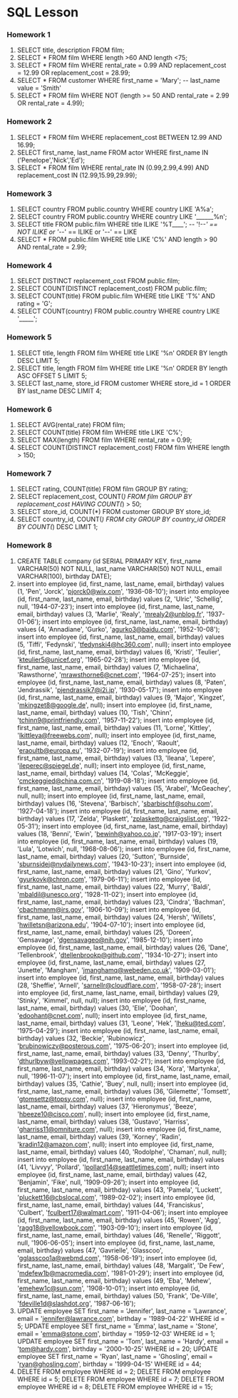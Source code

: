 # SQL Lesson

### Homework 1
1. SELECT title, description FROM film;
2. SELECT * FROM film WHERE length >60 AND length <75;
3. SELECT * FROM film WHERE rental_rate = 0.99 AND replacement_cost = 12.99 OR replacement_cost = 28.99;
4. SELECT * FROM customer WHERE first_name = 'Mary'; -- last_name value = 'Smith'
5. SELECT * FROM film WHERE NOT (length >= 50 AND rental_rate = 2.99 OR rental_rate = 4.99);


### Homework 2
1. SELECT * FROM film WHERE replacement_cost BETWEEN 12.99 AND 16.99;
2. SELECT first_name, last_name FROM actor WHERE first_name IN ('Penelope','Nick','Ed');
3. SELECT * FROM film WHERE rental_rate IN (0.99,2.99,4.99) AND replacement_cost IN (12.99,15.99,29.99);


### Homework 3
1. SELECT country FROM public.country WHERE country LIKE 'A%a';
2. SELECT country FROM public.country WHERE country LIKE '______%n';
3. SELECT title FROM public.film WHERE title ILIKE '%T____'; -- '!--*' == NOT ILIKE or '--*' == ILIKE or '--' == LIKE
4. SELECT * FROM public.film WHERE title LIKE 'C%' AND length > 90 AND rental_rate = 2.99;


### Homework 4
1. SELECT DISTINCT replacement_cost FROM public.film;
2. SELECT COUNT(DISTINCT replacement_cost) FROM public.film;
3. SELECT COUNT(title) FROM public.film WHERE title LIKE 'T%' AND rating = 'G';
4. SELECT COUNT(country) FROM public.country WHERE country LIKE '_____';


### Homework 5
1. SELECT title, length FROM film WHERE title LIKE '%n' ORDER BY length DESC LIMIT 5;
2. SELECT title, length FROM film WHERE title LIKE '%n' ORDER BY length ASC OFFSET 5 LIMIT 5;
3. SELECT last_name, store_id FROM customer WHERE store_id = 1 ORDER BY last_name DESC LIMIT 4;


### Homework 6
1. SELECT AVG(rental_rate) FROM film;
2. SELECT COUNT(title) FROM film WHERE title LIKE 'C%';
3. SELECT MAX(length) FROM film WHERE rental_rate = 0.99;
4. SELECT COUNT(DISTINCT replacement_cost) FROM film WHERE length > 150;


### Homework 7
1. SELECT rating, COUNT(title) FROM film GROUP BY rating;
2. SELECT replacement_cost, COUNT(*) FROM film GROUP BY replacement_cost HAVING COUNT(*) > 50;
3. SELECT store_id, COUNT(*) FROM customer GROUP BY store_id;
4. SELECT country_id, COUNT(*) FROM city GROUP BY country_id ORDER BY COUNT(*) DESC LIMIT 1;


### Homework 8
1. CREATE TABLE company (id SERIAL PRIMARY KEY, first_name VARCHAR(50) NOT NULL, last_name VARCHAR(50) NOT NULL, email VARCHAR(100), birthday DATE);
2. insert into employee (id, first_name, last_name, email, birthday) values (1, 'Pen', 'Jorck', 'pjorck0@wix.com', '1936-08-10');
   insert into employee (id, first_name, last_name, email, birthday) values (2, 'Ulric', 'Schellig', null, '1944-07-23');
   insert into employee (id, first_name, last_name, email, birthday) values (3, 'Marlie', 'Realy', 'mrealy2@unblog.fr', '1937-01-06');
   insert into employee (id, first_name, last_name, email, birthday) values (4, 'Annadiane', 'Gurko', 'agurko3@baidu.com', '1952-10-08');
   insert into employee (id, first_name, last_name, email, birthday) values (5, 'Tiffi', 'Fedynski', 'tfedynski4@hc360.com', null);
   insert into employee (id, first_name, last_name, email, birthday) values (6, 'Kristi', 'Teulier', 'kteulier5@unicef.org', '1965-02-28');
   insert into employee (id, first_name, last_name, email, birthday) values (7, 'Michaelina', 'Rawsthorne', 'mrawsthorne6@cnet.com', '1964-07-25');
   insert into employee (id, first_name, last_name, email, birthday) values (8, 'Paten', 'Jendrassik', 'pjendrassik7@i2i.jp', '1930-05-17');
   insert into employee (id, first_name, last_name, email, birthday) values (9, 'Major', 'Kingzet', 'mkingzet8@google.de', null);
   insert into employee (id, first_name, last_name, email, birthday) values (10, 'Tish', 'Chinn', 'tchinn9@printfriendly.com', '1957-11-22');
   insert into employee (id, first_name, last_name, email, birthday) values (11, 'Lorne', 'Kittley', 'lkittleya@freewebs.com', null);
   insert into employee (id, first_name, last_name, email, birthday) values (12, 'Enoch', 'Raoult', 'eraoultb@europa.eu', '1932-07-19');
   insert into employee (id, first_name, last_name, email, birthday) values (13, 'Ileana', 'Lepere', 'ileperec@spiegel.de', null);
   insert into employee (id, first_name, last_name, email, birthday) values (14, 'Colas', 'McKeggie', 'cmckeggied@china.com.cn', '1919-08-18');
   insert into employee (id, first_name, last_name, email, birthday) values (15, 'Arabel', 'McGeachey', null, null);
   insert into employee (id, first_name, last_name, email, birthday) values (16, 'Stevena', 'Barbisch', 'sbarbischf@sohu.com', '1927-04-18');
   insert into employee (id, first_name, last_name, email, birthday) values (17, 'Zelda', 'Plaskett', 'zplaskettg@craigslist.org', '1922-05-31');
   insert into employee (id, first_name, last_name, email, birthday) values (18, 'Benni', 'Ewin', 'bewinh@yahoo.co.jp', '1917-03-19');
   insert into employee (id, first_name, last_name, email, birthday) values (19, 'Lula', 'Lotwich', null, '1968-08-06');
   insert into employee (id, first_name, last_name, email, birthday) values (20, 'Sutton', 'Burnside', 'sburnsidej@nydailynews.com', '1943-10-23');
   insert into employee (id, first_name, last_name, email, birthday) values (21, 'Gino', 'Yurkov', 'gyurkovk@chron.com', '1979-06-11');
   insert into employee (id, first_name, last_name, email, birthday) values (22, 'Murry', 'Baldi', 'mbaldil@unesco.org', '1928-11-02');
   insert into employee (id, first_name, last_name, email, birthday) values (23, 'Cindra', 'Bachman', 'cbachmanm@irs.gov', '1906-10-09');
   insert into employee (id, first_name, last_name, email, birthday) values (24, 'Hersh', 'Willets', 'hwilletsn@arizona.edu', '1904-07-10');
   insert into employee (id, first_name, last_name, email, birthday) values (25, 'Doreen', 'Gensavage', 'dgensavageo@nih.gov', '1985-12-10');
   insert into employee (id, first_name, last_name, email, birthday) values (26, 'Dane', 'Tellenbrook', 'dtellenbrookp@github.com', '1934-10-27');
   insert into employee (id, first_name, last_name, email, birthday) values (27, 'Junette', 'Mangham', 'jmanghamq@webeden.co.uk', '1909-03-01');
   insert into employee (id, first_name, last_name, email, birthday) values (28, 'Sheffie', 'Arnell', 'sarnellr@cloudflare.com', '1958-07-28');
   insert into employee (id, first_name, last_name, email, birthday) values (29, 'Stinky', 'Kimmel', null, null);
   insert into employee (id, first_name, last_name, email, birthday) values (30, 'Elie', 'Doohan', 'edoohant@cnet.com', null);
   insert into employee (id, first_name, last_name, email, birthday) values (31, 'Leone', 'Hek', 'lheku@ted.com', '1975-04-29');
   insert into employee (id, first_name, last_name, email, birthday) values (32, 'Beckie', 'Rubinowicz', 'brubinowiczv@posterous.com', '1975-06-20');
   insert into employee (id, first_name, last_name, email, birthday) values (33, 'Denny', 'Thurlby', 'dthurlbyw@yellowpages.com', '1993-02-21');
   insert into employee (id, first_name, last_name, email, birthday) values (34, 'Kora', 'Martynka', null, '1996-11-07');
   insert into employee (id, first_name, last_name, email, birthday) values (35, 'Cathie', 'Buey', null, null);
   insert into employee (id, first_name, last_name, email, birthday) values (36, 'Gilemette', 'Tomsett', 'gtomsettz@topsy.com', null);
   insert into employee (id, first_name, last_name, email, birthday) values (37, 'Hieronymus', 'Beeze', 'hbeeze10@cisco.com', null);
   insert into employee (id, first_name, last_name, email, birthday) values (38, 'Gustavo', 'Harriss', 'gharriss11@omniture.com', null);
   insert into employee (id, first_name, last_name, email, birthday) values (39, 'Korney', 'Radin', 'kradin12@amazon.com', null);
   insert into employee (id, first_name, last_name, email, birthday) values (40, 'Rodolphe', 'Chaman', null, null);
   insert into employee (id, first_name, last_name, email, birthday) values (41, 'Livvyy', 'Pollard', 'lpollard14@seattletimes.com', null);
   insert into employee (id, first_name, last_name, email, birthday) values (42, 'Benjamin', 'Fike', null, '1909-09-26');
   insert into employee (id, first_name, last_name, email, birthday) values (43, 'Pamela', 'Luckett', 'pluckett16@cbslocal.com', '1989-02-02');
   insert into employee (id, first_name, last_name, email, birthday) values (44, 'Franciskus', 'Culbert', 'fculbert17@walmart.com', '1911-04-06');
   insert into employee (id, first_name, last_name, email, birthday) values (45, 'Rowen', 'Agg', 'ragg18@yellowbook.com', '1903-09-10');
   insert into employee (id, first_name, last_name, email, birthday) values (46, 'Renelle', 'Riggott', null, '1906-06-05');
   insert into employee (id, first_name, last_name, email, birthday) values (47, 'Gavrielle', 'Glasscoo', 'gglasscoo1a@webmd.com', '1958-06-19');
   insert into employee (id, first_name, last_name, email, birthday) values (48, 'Margalit', 'De Few', 'mdefew1b@macromedia.com', '1981-01-29');
   insert into employee (id, first_name, last_name, email, birthday) values (49, 'Eba', 'Mehew', 'emehew1c@sun.com', '1908-10-01');
   insert into employee (id, first_name, last_name, email, birthday) values (50, 'Frank', 'De-Ville', 'fdeville1d@slashdot.org', '1987-06-16');
3. UPDATE employee SET first_name = 'Jennifer', last_name = 'Lawrance', email = 'jennifer@lawrance.com', birthday = '1989-04-22' WHERE id = 5; UPDATE employee SET first_name = 'Emma', last_name = 'Stone', email = 'emma@stone.com', birthday = '1959-12-03' WHERE id = 1; UPDATE employee SET first_name = 'Tom', last_name = 'Hardy', email = 'tom@hardy.com', birthday = '2000-10-25' WHERE id = 20; UPDATE employee SET first_name = 'Ryan', last_name = 'Ghosling', email = 'ryan@ghosling.com', birthday = '1999-04-15' WHERE id = 44;
4. DELETE FROM employee WHERE  id = 2; DELETE FROM employee WHERE  id = 5; DELETE FROM employee WHERE  id = 7; DELETE FROM employee WHERE  id = 8; DELETE FROM employee WHERE  id = 15;